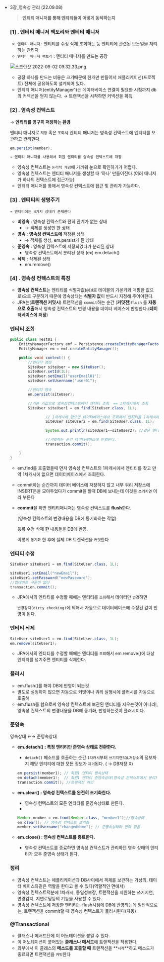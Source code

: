 - 3장_영속성 관리 (22.09.08)
    
    > **엔티티 매니저를 통해 엔티티들이 어떻게 동작하는지**
    > 
    
    ### [1] . 엔티티 매니저 팩토리와 엔티티 매니저
    
    - `엔티티 매니저` : 엔티티를 수정 삭제 조회하는 등 엔티티에 관련된 모든일을 처리하는 관리자
    - `엔티티 매니저 팩토리` : 엔티티 매니저를 만드는 공장
    
    ![스크린샷 2022-09-02 09.32.33.png](https://s3-us-west-2.amazonaws.com/secure.notion-static.com/387b7790-3d5b-4686-a1f5-dc453d47ae17/%E1%84%89%E1%85%B3%E1%84%8F%E1%85%B3%E1%84%85%E1%85%B5%E1%86%AB%E1%84%89%E1%85%A3%E1%86%BA_2022-09-02_09.32.33.png)
    
    - 공장 하나를 만드는 비용은 크기때문에 한개만 만들어서 애플리케이션(프로젝트) 전체에 공유하도록 설계되어 있다.
    - 엔티티 매니저(entityManager1)는 데이터베이스 연결이 필요한 시점까지 db의 커넥션을 얻지 않는다. → 트랜잭션을 시작하면 커넥션을 획득
    
    ### [2] . 영속성 컨텍스트
    
    → **엔티티를 영구히 저장하는 환경** 
    
    엔티티 매니저로 `저장` 혹은 `조회`시 엔티티 매니저는 영속성 컨텍스트에 엔티티를 보관하고 관리한다. 
    
    ```java
    em.persist(member);
    
    → 엔티티 매니저를 사용해서 회원 엔티티를 영속성 컨텍스트에 저장
    ```
    
    - 영속성 컨텍스트는  `논리적 개념`에 가까워 눈으로 확인하기가 어렵다.
    - 영속성 컨텍스트는 엔티티 매니저를 생성할 때 ‘하나' 만들어진다.(여러 매니저가 하나의 컨텍스트에 접근가능)
    - 엔티티 매니저를 통해서 영속성 컨텍스트에 접근 및 관리가 가능하다.
    
    ### [3] . 엔티티의 생명주기
    
    `→ 엔티티에는 4가지 상태가 존재한다`
    
    - **비영속** : 영속성 컨텍스트와 전혀 관계가 없는 상태
        - → 객체를 생성만 한 상태
    - **영속** : **영속성 컨텍스트에** 저장된 상태
        - → 객체를 생성, em.persist가 된 상태
    - **준영속** : 영속성 컨텍스트에 저장되었다가 분리된 상태
        - 영속성 컨텍스트에서 분리된 상태 (ex) em.detach()
    - **삭제** : 삭제된 상태
        - em.remove()
    
    ### [4] . 영속성 컨텍스트의 특징
    
    - **영속성 컨텍스트**는 엔티티를 식별자값(`@Id`로 테이블의 기본키와 매핑한 값으로)으로 구분하기 때문에 영속상태는 **식별자 값**이 반드시 지정해 주어야한다.
    - JPA는(**트랜잭션 커밋시**) 트랜잭션을 `commit`하는 순간 (**커밋전**)`flush` 를 **자동으로 호출**해서 영속성 컨텍스트의 변경 내용을 데이터 베이스에 반영한다.(**데이터베이스에 저장**)
    
    ### 엔티티 조회
    
    ```java
    public class Test01 {
        EntityManagerFactory emf = Persistence.createEntityManagerFactory("jpabook");
        EntityManager em = emf.createEntityManager();
    
        public void context() {
            //엔티티 생성
            SiteUser siteUser = new SiteUser();
            siteUser.setId(1L);
            siteUser.setEmail("userEmail01");
            siteUser.setUsername("user01");
    
            //엔티티 영속
            em.persist(siteUser);
    
            //기본 키값으로 영속성컨텍스트에서 엔티티 조회  == 1차캐시에서 조회
            SiteUser siteUser1 = em.find(SiteUser.class, 1L);
    
    				// 1차캐시에 없으면 데이터베이스에서 조회해서 엔티티를 1차캐시에 생성 및 저장.(영속상태)
    				SiteUser siteUser2 = em.find(SiteUser.class, 1L);
    
    				System.out.println(siteUser1==siteUser2); //같은 엔티티 => true
    
    				//커밋하는 순간 데이터베이스에 반영된다.
    				transaction.commit();
    
        }
    }
    ```
    
    - em.find를 호출했을때 먼저 영속성 컨텍스트의 1차캐시에서 엔티티를 찾고 만약 1차캐시에 없으면 데이터베이스에서 조회한다.
    - commit하는 순간까지 데이터 베이스에 저장하지 않고 내부 쿼리 저장소에 INSERT문을 모아두었다가 commit을 할때 DB에 보내는데 이것을 `쓰기지연` 이라 부른다
    - **commit**을 하면 엔티티매니저는 영속성 컨텍스트를 **flush**한다.
        
        (영속성 컨텍스트의 변경내용을 DB에 동기화하는 작업)
        
        등록 수정 삭제 한 내용들을 DB에 반영.
        
        이렇게 `동기화` 한 후에 실제 DB 트랜잭션을 `커밋`한다
        
    
    ### 엔티티 수정
    
    ```java
    SiteUser siteUser1 = em.find(SiteUser.class, 1L);
    
    siteUser1.setEmail("newEmail");
    siteUser1.setPassword("newPassword");
    //업데이트 구문이 없다
    transaction.commit();
    ```
    
    - JPA에서의 엔티티를 수정할 때에는 엔티티를 `조회`해서 데이터만 `변경`하면
        
        `변경감지(dirty checking)`에 의해서 자동으로 데이터베이스에 수정된 값이 반영이 된다.
        
    
    ### 엔티티 삭제
    
    ```java
    SiteUser siteUser1 = em.find(SiteUser.class, 1L);
    em.remove(siteUser1);
    ```
    
    - JPA에서의 엔티티를 수정할 때에는 엔티티를 `조회`해서 em.remove()에 대상 엔티티를 넘겨주면 엔티티를 삭제한다.
    
    ### 플러시
    
    - em.flush()를 해야 DB에 반영이 되는것
    - 별도로 설정하지 않으면 자동으로 커밋이나 쿼리 실행시에 플러시를 자동으로 호출해
    - em.flush를 함으로써 영속성 컨텍스트에 보관된 엔티티를 지우는것이 아니라!, 영속성 컨텍스트의 변경내용을 DB에 동기화, 반영하는것이 플러시이다.
    
    ### 준영속
    
    영속상태 ←→ 준영속상태
    
    - **em.detach() : 특정 엔티티만 준영속 상태로 전환한다.**
        - `detach()` 메소드를 호출하는 순간 `1차캐시`부터 `쓰기지연SQL저장소`의 정보까지 해당 엔티티에 대한 모든 정보가 `제거`된다. ( → DB저장 X)
        
        ```java
        em.persist(member1); // 회원1 엔티티 영속상태
        em.detach(member1);  // 회원1 엔티티 준영속상태(영속성 컨텍스트에서 분리)
        transaction.commit(); //트랜잭션 커밋
        ```
        
    - **em.clear() :  영속성 컨텍스트를 완전히 초기화한다.**
        - 영속성 컨텍스트의 모든 엔티티를 준영속상태로 만든다.
        - 
        
        ```java
        Member member = em.find(Member.class, "member1");//영속상태
        em.clear(); // 영속성 컨텍스트 초기화
        member.setUsername("changedName"); // 준영속상태라 변화 없음
        ```
        
    - **em.close() :  영속성 컨텍스트를 종료한다.**
        - 영속성 컨텍스트를 종료하면 영속성 컨텍스트가 관리하던 영속 상태의 엔티티가 모두 준영속 상태가 된다.
        
    
    ### 정리
    
    - 영속성 컨텍스트는 애플리케이션과 DB사이에서 객체를 보관하는 가상의, 데이터 베이스와같은 역할을 한다고 볼 수 있다(역할적인 면에서)
    - 영속성 컨텍스트덕분에 1차캐시, 동일성보장, 트랜잭션을 지원하는 쓰기지연, 변경감지, 지연로딩등의 기능을 사용할 수 있다.
    - 영속성 컨텍스트에 저장한 엔티티는 flush시점에 DB에 반영되는데 일반적으로는, 트랜잭션을 commit할 때 영속성 컨텍스트가 플러시된다(자동)
    
    ### @Transactional
    
    - 클래스나 메서드단에 이 어노테이션을 붙일 수 있다.
    - 이 어노테이션이 붙어있는 **클래스나 메서드**에 트랜잭션을 적용한다.
    - 외부에서 이 클래스의 **메소드를 호출할 때** 트랜잭션을 **`시작`**하고 메소드가 종료되면 트랜잭션을 `커밋`한다
